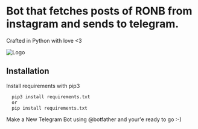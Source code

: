 
# Bot that fetches posts of RONB from instagram and sends to telegram. 
Crafted in Python with love <3



![Logo](https://www.seekpng.com/png/full/70-701560_open-python-logo-png.png)


## Installation

Install requirements with pip3

```bash
  pip3 install requirements.txt
  or 
  pip install requirements.txt

```

Make a New Telegram Bot using @botfather and your'e ready to go :-)
    

